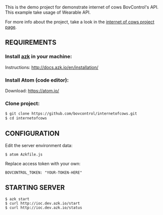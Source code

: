 
This is the demo project for demonstrate internet of cows BovControl's API. This example take usage of Wearable API.

For more info about the project, take a look in the [internet of cows project page](http://internetofcows.org).


## REQUIREMENTS
### Install [azk](http://docs.azk.io/en/installation/) in your machine:
Instructions: http://docs.azk.io/en/installation/

### Install Atom (code editor):
Download: https://atom.io/

### Clone project:
```bash
$ git clone https://github.com/bovcontrol/internetofcows.git
$ cd internetofcows
```

## CONFIGURATION

Edit the server environment data:
```shell
$ atom Azkfile.js
```

Replace access token with your own:

```
BOVCONTROL_TOKEN: "YOUR-TOKEN-HERE"
```

## STARTING SERVER

```shell
$ azk start
$ curl http://ioc.dev.azk.io/start
$ curl http://ioc.dev.azk.io/status
```

